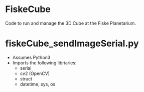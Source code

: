 # FiskeCube
Code to run and manage the 3D Cube at the Fiske Planetarium.


# fiskeCube_sendImageSerial.py
  - Assumes Python3
  - Imports the following libriaries:
      - serial
      - cv2 (OpenCV)
      - struct
      - datetime, sys, os
